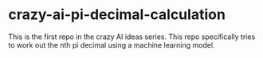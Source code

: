 # crazy-ai-pi-decimal-calculation
This is the first repo in the crazy AI ideas series. This repo specifically tries to work out the nth pi decimal using a machine learning model.
